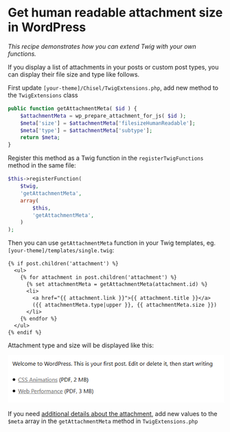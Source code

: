 # Get human readable attachment size in WordPress 

_This recipe demonstrates how you can extend Twig with your own functions._

If you display a list of attachments in your posts or custom post types, you can display their file size and type like follows.

First update `[your-theme]/Chisel/TwigExtensions.php`, add new method to the `TwigExtensions` class

```php
public function getAttachmentMeta( $id ) {
	$attachmentMeta = wp_prepare_attachment_for_js( $id );
	$meta['size'] = $attachmentMeta['filesizeHumanReadable'];
	$meta['type'] = $attachmentMeta['subtype'];
	return $meta;
}
```

Register this method as a Twig function in the `registerTwigFunctions` method in the same file:

```php
$this->registerFunction(
	$twig,
	'getAttachmentMeta',
	array(
		$this,
		'getAttachmentMeta',
	)
);
```

Then you can use  `getAttachmentMeta` function in your Twig templates, eg. `[your-theme]/templates/single.twig`:

```twig
{% if post.children('attachment') %}
  <ul>
    {% for attachment in post.children('attachment') %}
      {% set attachmentMeta = getAttachmentMeta(attachment.id) %}
      <li>
        <a href="{{ attachment.link }}">{{ attachment.title }}</a>
        ({{ attachmentMeta.type|upper }}, {{ attachmentMeta.size }})
      </li>
    {% endfor %}
  </ul>
{% endif %}
```

Attachment type and size will be displayed like this:

![Attachment file size](attachment-file-size.png)

If you need [additional details about the attachment](https://codex.wordpress.org/Function_Reference/wp_prepare_attachment_for_js), add new values to the `$meta` array in the `getAttachmentMeta` method in `TwigExtensions.php`

